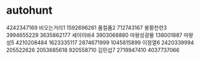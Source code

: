 # autohunt
4242347169
비오는거리1 1592696261
품절품2 712743167
봉황천련3 3994655229 3635862177
세이이바4 3903068880
마왕성광물 138001887
마왕성5 4210208484 1623335117 2874671999 1045815899
이정열6 2420339994 205522626 2053685618 920558710
김민섭7 2719947410 4037737066 
